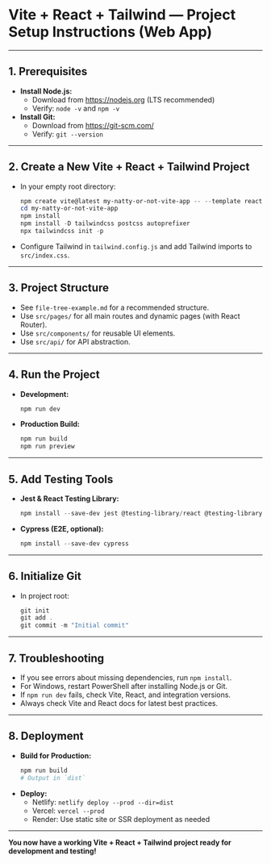# Vite + React + Tailwind — Project Setup Instructions (Web App)

---

## 1. Prerequisites
- **Install Node.js:**
  - Download from https://nodejs.org (LTS recommended)
  - Verify: `node -v` and `npm -v`
- **Install Git:**
  - Download from https://git-scm.com/
  - Verify: `git --version`

---

## 2. Create a New Vite + React + Tailwind Project
- In your empty root directory:
  ```powershell
  npm create vite@latest my-natty-or-not-vite-app -- --template react-ts
  cd my-natty-or-not-vite-app
  npm install
  npm install -D tailwindcss postcss autoprefixer
  npx tailwindcss init -p
  ```
- Configure Tailwind in `tailwind.config.js` and add Tailwind imports to `src/index.css`.

---

## 3. Project Structure
- See `file-tree-example.md` for a recommended structure.
- Use `src/pages/` for all main routes and dynamic pages (with React Router).
- Use `src/components/` for reusable UI elements.
- Use `src/api/` for API abstraction.

---

## 4. Run the Project
- **Development:**
  ```powershell
  npm run dev
  ```
- **Production Build:**
  ```powershell
  npm run build
  npm run preview
  ```

---

## 5. Add Testing Tools
- **Jest & React Testing Library:**
  ```powershell
  npm install --save-dev jest @testing-library/react @testing-library/jest-dom
  ```
- **Cypress (E2E, optional):**
  ```powershell
  npm install --save-dev cypress
  ```

---

## 6. Initialize Git
- In project root:
  ```powershell
  git init
  git add .
  git commit -m "Initial commit"
  ```

---

## 7. Troubleshooting
- If you see errors about missing dependencies, run `npm install`.
- For Windows, restart PowerShell after installing Node.js or Git.
- If `npm run dev` fails, check Vite, React, and integration versions.
- Always check Vite and React docs for latest best practices.

---

## 8. Deployment
- **Build for Production:**
  ```powershell
  npm run build
  # Output in `dist`
  ```
- **Deploy:**
  - Netlify: `netlify deploy --prod --dir=dist`
  - Vercel: `vercel --prod`
  - Render: Use static site or SSR deployment as needed

---

**You now have a working Vite + React + Tailwind project ready for development and testing!** 